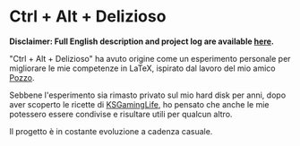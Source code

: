 # Ctrl + Alt + Delizioso

**Disclaimer: Full English description and project log are available [here](https://www.rookiebwoy.eu/projects/ctrl-alt-delizioso/ctrl-alt-delizioso.php).**

"Ctrl + Alt + Delizioso" ha avuto origine come un esperimento personale per migliorare le mie competenze in LaTeX, ispirato dal lavoro del mio amico [Pozzo](https://francescopozzoni.it/).

Sebbene l'esperimento sia rimasto privato sul mio hard disk per anni, dopo aver scoperto le ricette di [KSGamingLife](https://github.com/KSGamingLife/KSGamingLife), ho pensato che anche le mie potessero essere condivise e risultare utili per qualcun altro.

Il progetto è in costante evoluzione a cadenza casuale.